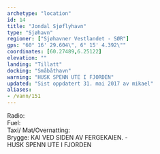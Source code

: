 ```yaml
---
archetype: "location"
id: 14
title: "Jondal Sjøflyhavn"
type: "Sjøhavn"
regioner: ["Sjøhavner Vestlandet - SØR"]
gps: "60° 16' 29.604\", 6° 15' 4.392\""
coordinates: [60.27489,6.25122]
elevation: ""
landing: "Tillatt"
docking: "Småbåthavn"
warning: "HUSK SPENN UTE I FJORDEN"
updated: "Sist oppdatert 31. mai 2017 av mikael"
aliases:
- /vann/151
---
```


Radio:\
Fuel:\
Taxi/ Mat/Overnatting:\
Brygge: KAI VED SIDEN AV FERGEKAIEN. -\
 HUSK SPENN UTE I FJORDEN
